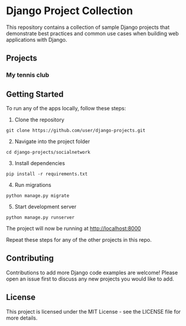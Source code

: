 # Django Project Collection
This repository contains a collection of sample Django projects that demonstrate best practices and common use cases when building web applications with Django.

## Projects

### My tennis club

<!-- 

### Blog App
A blog application with features like user registration, login, blog post creation, commenting, etc.

### E-Commerce App
An online store with product listings, shopping cart, checkout process, order management and more.

### Social Network App
A social network web app where users can create profiles, post status updates, share photos and videos, follow other users, etc.

### Crowdfunding App
A crowdfunding platform to allow users to create campaigns, accept pledges/donations, and more.

### Real Estate App
A real estate listing site with property search, listings by location, agent profiles, etc.

### Job Board App
A job listings site with search, job postings, applicant tracking and more.

 -->

## Getting Started
To run any of the apps locally, follow these steps:

1. Clone the repository
```
git clone https://github.com/user/django-projects.git
```
2. Navigate into the project folder
```
cd django-projects/socialnetwork
```
3. Install dependencies
```
pip install -r requirements.txt
```
4. Run migrations
```
python manage.py migrate
```
5. Start development server
```
python manage.py runserver
```
The project will now be running at [http://localhost:8000](http://localhost:8000)

Repeat these steps for any of the other projects in this repo.

## Contributing
Contributions to add more Django code examples are welcome! Please open an issue first to discuss any new projects you would like to add.

## License
This project is licensed under the MIT License - see the LICENSE file for more details.
